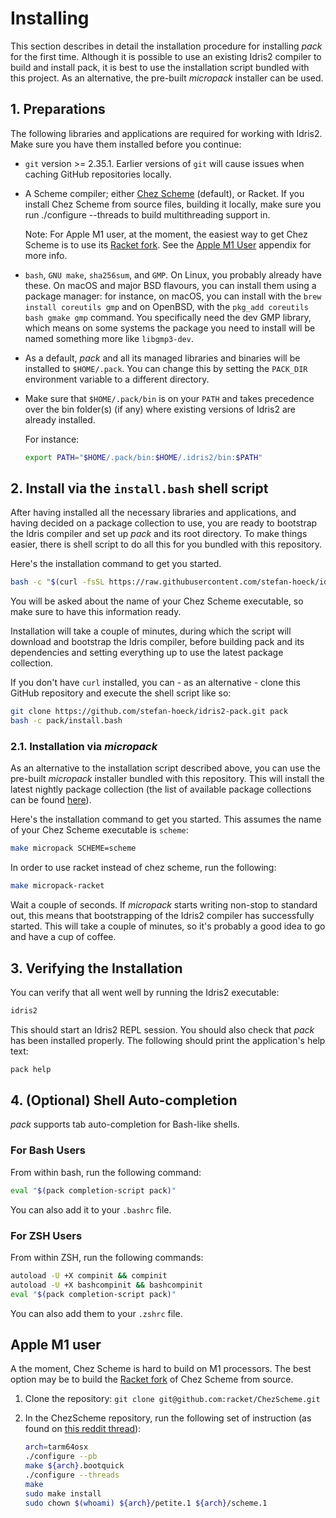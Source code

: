 # Installing

This section describes in detail the installation
procedure for installing *pack* for the first time.
Although it is possible to use an existing Idris2
compiler to build and install pack, it is best to use
the installation script bundled with this project.
As an alternative, the pre-built *micropack* installer
can be used.

## 1. Preparations

The following libraries and applications are required
for working with Idris2. Make sure you have them installed
before you continue:

* `git` version >= 2.35.1. Earlier versions of `git` will cause issues
  when caching GitHub repositories locally.

* A Scheme compiler; either [Chez Scheme](https://cisco.github.io/ChezScheme/)
  (default), or Racket.
  If you install Chez Scheme from source files, building it locally,
  make sure you run ./configure --threads to build multithreading support in.

  Note: For Apple M1 user, at the moment, the easiest way to get Chez Scheme
  is to use its [Racket fork](https://github.com/racket/ChezScheme).
  See the [Apple M1 User](#apple-m1-user) appendix for more info.

* `bash`, `GNU make`, `sha256sum`, and `GMP`. On Linux, you probably
  already have these. On macOS and major BSD flavours, you can install them
  using a package manager: for instance, on macOS, you can install with the
  `brew install coreutils gmp` and on OpenBSD, with the
  `pkg_add coreutils bash gmake gmp` command. You specifically need the dev GMP
  library, which means on some systems the package you need to install will
  be named something more like `libgmp3-dev`.

* As a default, *pack* and all its managed libraries and binaries
  will be installed to `$HOME/.pack`. You can change this by setting
  the `PACK_DIR` environment variable to a different directory.

* Make sure that `$HOME/.pack/bin` is on your `PATH` and takes
  precedence over the bin folder(s) (if any) where existing versions of
  Idris2 are already installed.

  For instance:

  ```sh
  export PATH="$HOME/.pack/bin:$HOME/.idris2/bin:$PATH"
  ```

## 2. Install via the `install.bash` shell script

After having installed all the necessary libraries and applications,
and having decided on a package collection to use, you are ready
to bootstrap the Idris compiler and set up *pack* and its root
directory. To make things easier, there is shell script to do
all this for you bundled with this repository.

Here's the installation command to get you started.

```sh
bash -c "$(curl -fsSL https://raw.githubusercontent.com/stefan-hoeck/idris2-pack/main/install.bash)"
```

You will be asked about the name of your Chez Scheme executable,
so make sure to have this information ready.

Installation will take a couple of minutes, during which the
script will download and bootstrap the Idris compiler, before
building pack and its dependencies and setting everything up
to use the latest package collection.

If you don't have `curl` installed, you can - as an alternative -
clone this GitHub repository and execute the shell script like so:

```sh
git clone https://github.com/stefan-hoeck/idris2-pack.git pack
bash -c pack/install.bash
```
### 2.1. Installation via *micropack*

As an alternative to the installation script described above,
you can use the pre-built *micropack* installer bundled with
this repository. This will install the latest nightly package
collection (the list of available package collections can be found
[here](https://github.com/stefan-hoeck/idris2-pack-db/tree/main/collections)).

Here's the installation command to get you started. This assumes
the name of your Chez Scheme executable is `scheme`:

```sh
make micropack SCHEME=scheme
```

In order to use racket instead of chez scheme, run the
following:

```sh
make micropack-racket
```

Wait a couple of seconds. If *micropack* starts writing non-stop
to standard out, this means that bootstrapping of the Idris2
compiler has successfully started. This will take a couple of
minutes, so it's probably a good idea to go and have a cup of
coffee.

## 3. Verifying the Installation

You can verify that all went well by running the Idris2 executable:

```sh
idris2
```

This should start an Idris2 REPL session. You should also check that
*pack* has been installed properly. The following should print
the application's help text:

```sh
pack help
```

## 4. (Optional) Shell Auto-completion

*pack* supports tab auto-completion for Bash-like shells.

### For Bash Users

From within bash, run the following command:

```sh
eval "$(pack completion-script pack)"
```

You can also add it to your `.bashrc` file.

### For ZSH Users

From within ZSH, run the following commands:

```sh
autoload -U +X compinit && compinit
autoload -U +X bashcompinit && bashcompinit
eval "$(pack completion-script pack)"
```

You can also add them to your `.zshrc` file.


## Apple M1 user

A the moment, Chez Scheme is hard to build on M1 processors.
The best option may be to build the
[Racket fork](https://github.com/racket/ChezScheme)
of Chez Scheme from source.

1. Clone the repository: `git clone git@github.com:racket/ChezScheme.git`
2. In the ChezScheme repository, run the following set of instruction
   (as found on [this reddit thread](https://www.reddit.com/r/Idris/comments/pc5lib/success_building_native_idris2_on_an_m1_mac/)):

   ```sh
   arch=tarm64osx
   ./configure --pb
   make ${arch}.bootquick
   ./configure --threads
   make
   sudo make install
   sudo chown $(whoami) ${arch}/petite.1 ${arch}/scheme.1
   ```
